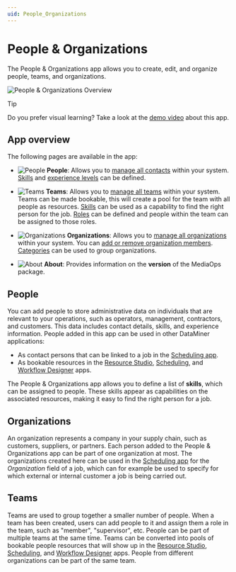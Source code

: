 ```yaml
---
uid: People_Organizations
---
```


# People & Organizations

The People & Organizations app allows you to create, edit, and organize people, teams, and organizations.

![People & Organizations Overview](~/solutions/images/People_and_Organizations_Overview.png)

> [!TIP]
> Do you prefer visual learning? Take a look at the [demo video](https://www.youtube.com/watch?v=ybRBZICWMes) about this app.

## App overview

The following pages are available in the app:

- ![People](~/solutions/images/PO_People_Overview.png) **People**: Allows you to [manage all contacts](xref:PO_Managing_Contacts) within your system. [Skills](xref:PO_Managing_Contacts#managing-skills) and [experience levels](xref:PO_Managing_Contacts#managing-experience) can be defined.

- ![Teams](~/solutions/images/PO_Teams_Overview.png) **Teams**: Allows you to [manage all teams](xref:PO_Managing_Teams) within your system. Teams can be made bookable, this will create a pool for the team with all people as resources. [Skills](xref:PO_Managing_Contacts#managing-skills) can be used as a capability to find the right person for the job. [Roles](xref:PO_Managing_Teams#managing-roles) can be defined and people within the team can be assigned to those roles.

- ![Organizations](~/solutions/images/PO_Organizations_Overview.png) **Organizations**: Allows you to [manage all organizations](xref:PO_Managing_Organizations) within your system. You can [add or remove organization members](xref:PO_Managing_Organizations#configuring-organization-members). [Categories](xref:PO_Managing_Organizations#managing-organization-categories) can be used to group organizations.

- ![About](~/solutions/images/PO_About.png) **About**: Provides information on the **version** of the MediaOps package.

## People

You can add people to store administrative data on individuals that are relevant to your operations, such as operators, management, contractors, and customers. This data includes contact details, skills, and experience information. People added in this app can be used in other DataMiner applications:

- As contact persons that can be linked to a job in the [Scheduling app](xref:MO_Scheduling).
- As bookable resources in the [Resource Studio](xref:MO_Resource_Studio), [Scheduling](xref:MO_Scheduling), and [Workflow Designer](xref:MO_Workflow_Designer) apps.

The People & Organizations app allows you to define a list of **skills**, which can be assigned to people. These skills appear as capabilities on the associated resources, making it easy to find the right person for a job.

## Organizations

An organization represents a company in your supply chain, such as customers, suppliers, or partners. Each person added to the People & Organizations app can be part of one organization at most. The organizations created here can be used in the [Scheduling app](xref:MO_Scheduling) for the *Organization* field of a job, which can for example be used to specify for which external or internal customer a job is being carried out.

## Teams

Teams are used to group together a smaller number of people. When a team has been created, users can add people to it and assign them a role in the team, such as "member", "supervisor", etc. People can be part of multiple teams at the same time. Teams can be converted into pools of bookable people resources that will show up in the [Resource Studio](xref:MO_Resource_Studio), [Scheduling](xref:MO_Scheduling), and [Workflow Designer](xref:MO_Workflow_Designer) apps. People from different organizations can be part of the same team.
